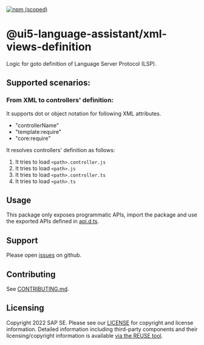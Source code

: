 [![npm (scoped)](https://img.shields.io/npm/v/@ui5-language-assistant/xml-views-definition.svg)](https://www.npmjs.com/package/@ui5-language-assistant/xml-views-definition)

# @ui5-language-assistant/xml-views-definition

Logic for goto definition of Language Server Protocol (LSP).

## Supported scenarios:

### From XML to controllers' definition:

It supports dot or object notation for following XML attributes.

- "controllerName"
- "template:require"
- "core:require"

It resolves controllers' definition as follows:

1. It tries to load `<path>.controller.js`
2. It tries to load `<path>.js`
3. It tries to load `<path>.controller.ts`
4. It tries to load `<path>.ts`

## Usage

This package only exposes programmatic APIs, import the package and use the exported APIs
defined in [api.d.ts](./api.d.ts).

## Support

Please open [issues](https://github.com/SAP/ui5-language-assistant/issues) on github.

## Contributing

See [CONTRIBUTING.md](./CONTRIBUTING.md).

## Licensing

Copyright 2022 SAP SE. Please see our [LICENSE](../../LICENSE) for copyright and license information. Detailed information including third-party components and their licensing/copyright information is available [via the REUSE tool](https://api.reuse.software/info/github.com/SAP/ui5-language-assistant).
